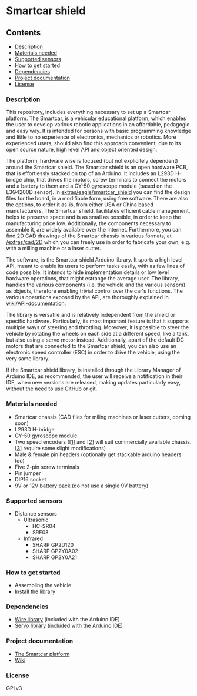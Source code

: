 # Smartcar shield

## Contents
* [Description](#description)
* [Materials needed](#materials-needed)
* [Supported sensors](#supported-sensors)
* [How to get started](#how-to-get-started)
* [Dependencies](#dependencies)
* [Project documentation](#project-documentation)
* [License](#license)

### Description
This repository, includes everything necessary to set up a Smartcar platform. The Smartcar, is a vehicular educational platform, which enables the user to develop various robotic applications in an affordable, pedagogic and easy way. It is intended for persons with basic programming knowledge and little to no experience of electronics, mechanics or robotics. More experienced users, should also find this approach convenient, due to its open source nature, high level API and object oriented design.

The platform, hardware wise is focused (but not explicitely dependent) around the Smartcar shield. The Smartcar shield is an open hardware PCB, that is effortlessly stacked on top of an Arduino. It includes an L293D H-bridge chip, that drives the motors, screw terminals to connect the motors and a battery to them and a GY-50 gyroscope module (based on the L3G4200D sensor). In [extras/eagle/smartcar_shield](/extras/eagle/smartcar_shield) you can find the design files for the board, in a modifiable form, using free software. There are also the options, to order it as-is, from either USA or China based manufacturers. The Smartcar shield, facilitates efficient cable management, helps to preserve space and is as small as possible, in order to keep the manufacturing price low. Additionally, the components necessary to assemble it, are widely available over the Internet. Furthermore, you can find 2D CAD drawings of the Smartcar chassis in various formats, at [/extras/cad/2D](extras/cad/2D) which you can freely use in order to fabricate your own, e.g. with a milling machine or a laser cutter.

The software, is the Smartcar shield Arduino library. It sports a high level API, meant to enable its users to perform tasks easily, with as few lines of code possible. It intends to hide implementation details or low level hardware operations, that might estrange the average user. The library, handles  the various components (i.e. the vehicle and the various sensors) as objects, therefore enabling trivial control over the car's functions. The various operations exposed by the API, are thoroughly explained in [wiki/API-documentation](../../wiki/API-documentation).

The library is versatile and is relatively independent from the shield or specific hardware. Particularly, its most important feature is that it supports multiple ways of steering and throttling. Moreover, it is possible to steer the vehicle by rotating the wheels on each side at a different speed, like a tank, but also using a servo motor instead. Additionally, apart of the default DC motors that are connected to the Smartcar shield, you can also use an electronic speed controller (ESC) in order to drive the vehicle, using the very same library.

If the Smartcar shield library, is installed through the Library Manager of Arduino IDE, as recommended, the user will receive a notification in their IDE, when new versions are released, making updates particularly easy, without the need to use GitHub or git.

### Materials needed
 * Smartcar chassis (CAD files for miling machines or laser cutters, coming soon)
 * L293D H-bridge
 * GY-50 gyroscope module
 * Two speed encoders ([[1]](http://www.aliexpress.com/item/5pcs-IR-Infrared-Slotted-Optical-Speed-Measuring-Sensor-Optocoupler-Module-For-Motor-Test-For-Arduino-PIC/32465670452.html) and [[2]](http://www.aliexpress.com/item/HC-020K-Double-Speed-Measuring-Sensor-Module-with-Photoelectric-Encoders-Kit-top/32453020060.html) will suit commercially available chassis. [[3]](http://www.aliexpress.com/item/Correlation-photoelectric-sensor-lot-Infrared-correlation-count-sensor-module/2038553959.html) require some slight modifications) 
 * Male & female pin headers (optionally get stackable arduino headers too)
 * Five 2-pin screw terminals
 * Pin jumper
 * DIP16 socket
 * 9V or 12V battery pack (do not use a single 9V battery)

### Supported sensors
 * Distance sensors
    * Ultrasonic
      * HC-SR04
      * SRF08
    * Infrared
      * SHARP GP2D120
      * SHARP GP2Y0A02
      * SHARP GP2Y0A21

### How to get started
 * Assembling the vehicle
 * [Install the library](../../wiki/Start-up-guide#get-libraries)

### Dependencies
- [Wire library](http://arduino.cc/en/reference/Wire) (included with the Arduino IDE)
- [Servo library](https://www.arduino.cc/en/reference/servo) (included with the Arduino IDE)

### Project documentation
* [The Smartcar platform](http://plat.is/smartcar)
* [Wiki](../../wiki)

### License
GPLv3
